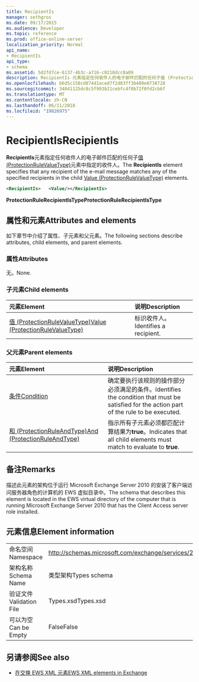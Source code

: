 ```yaml
---
title: RecipientIs
manager: sethgros
ms.date: 09/17/2015
ms.audience: Developer
ms.topic: reference
ms.prod: office-online-server
localization_priority: Normal
api_name:
- RecipientIs
api_type:
- schema
ms.assetid: 5d2fd7ce-6137-4b3c-a716-c0218dcc8a09
description: RecipientIs 元素指定任何收件人的电子邮件匹配的任何子值 (ProtectionRuleValueType) 元素中指定的收件人。
ms.openlocfilehash: b6d5c150cd874d1aced7f2d83ff36409e0738728
ms.sourcegitcommit: 34041125dc8c5f993b21cebfc4f8b72f0fd2cb6f
ms.translationtype: MT
ms.contentlocale: zh-CN
ms.lasthandoff: 06/11/2018
ms.locfileid: "19826975"
---
```

# <a name="recipientis"></a><span data-ttu-id="95d42-103">RecipientIs</span><span class="sxs-lookup"><span data-stu-id="95d42-103">RecipientIs</span></span>

<span data-ttu-id="95d42-104">**RecipientIs**元素指定任何收件人的电子邮件匹配的任何子[值 (ProtectionRuleValueType)](value-protectionrulevaluetype.md)元素中指定的收件人。</span><span class="sxs-lookup"><span data-stu-id="95d42-104">The **RecipientIs** element specifies that any recipient of the e-mail message matches any of the specified recipients in the child [Value (ProtectionRuleValueType)](value-protectionrulevaluetype.md) elements.</span></span> 
  
```xml
<RecipientIs>   <Value/></RecipientIs>
```

 <span data-ttu-id="95d42-105">**ProtectionRuleRecipientIsType**</span><span class="sxs-lookup"><span data-stu-id="95d42-105">**ProtectionRuleRecipientIsType**</span></span>
## <a name="attributes-and-elements"></a><span data-ttu-id="95d42-106">属性和元素</span><span class="sxs-lookup"><span data-stu-id="95d42-106">Attributes and elements</span></span>

<span data-ttu-id="95d42-107">如下章节中介绍了属性、子元素和父元素。</span><span class="sxs-lookup"><span data-stu-id="95d42-107">The following sections describe attributes, child elements, and parent elements.</span></span>
  
### <a name="attributes"></a><span data-ttu-id="95d42-108">属性</span><span class="sxs-lookup"><span data-stu-id="95d42-108">Attributes</span></span>

<span data-ttu-id="95d42-109">无。</span><span class="sxs-lookup"><span data-stu-id="95d42-109">None.</span></span>
  
### <a name="child-elements"></a><span data-ttu-id="95d42-110">子元素</span><span class="sxs-lookup"><span data-stu-id="95d42-110">Child elements</span></span>

|<span data-ttu-id="95d42-111">**元素**</span><span class="sxs-lookup"><span data-stu-id="95d42-111">**Element**</span></span>|<span data-ttu-id="95d42-112">**说明**</span><span class="sxs-lookup"><span data-stu-id="95d42-112">**Description**</span></span>|
|:-----|:-----|
|[<span data-ttu-id="95d42-113">值 (ProtectionRuleValueType)</span><span class="sxs-lookup"><span data-stu-id="95d42-113">Value (ProtectionRuleValueType)</span></span>](value-protectionrulevaluetype.md) <br/> |<span data-ttu-id="95d42-114">标识收件人。</span><span class="sxs-lookup"><span data-stu-id="95d42-114">Identifies a recipient.</span></span>  <br/> |
   
### <a name="parent-elements"></a><span data-ttu-id="95d42-115">父元素</span><span class="sxs-lookup"><span data-stu-id="95d42-115">Parent elements</span></span>

|<span data-ttu-id="95d42-116">**元素**</span><span class="sxs-lookup"><span data-stu-id="95d42-116">**Element**</span></span>|<span data-ttu-id="95d42-117">**说明**</span><span class="sxs-lookup"><span data-stu-id="95d42-117">**Description**</span></span>|
|:-----|:-----|
|[<span data-ttu-id="95d42-118">条件</span><span class="sxs-lookup"><span data-stu-id="95d42-118">Condition</span></span>](condition.md) <br/> |<span data-ttu-id="95d42-119">确定要执行该规则的操作部分必须满足的条件。</span><span class="sxs-lookup"><span data-stu-id="95d42-119">Identifies the condition that must be satisfied for the action part of the rule to be executed.</span></span>  <br/> |
|[<span data-ttu-id="95d42-120">和 (ProtectionRuleAndType)</span><span class="sxs-lookup"><span data-stu-id="95d42-120">And (ProtectionRuleAndType)</span></span>](and-protectionruleandtype.md) <br/> |<span data-ttu-id="95d42-121">指示所有子元素必须都匹配计算结果为**true**。</span><span class="sxs-lookup"><span data-stu-id="95d42-121">Indicates that all child elements must match to evaluate to **true**.</span></span>  <br/> |
   
## <a name="remarks"></a><span data-ttu-id="95d42-122">备注</span><span class="sxs-lookup"><span data-stu-id="95d42-122">Remarks</span></span>

<span data-ttu-id="95d42-123">描述此元素的架构位于运行 Microsoft Exchange Server 2010 的安装了客户端访问服务器角色的计算机的 EWS 虚拟目录中。</span><span class="sxs-lookup"><span data-stu-id="95d42-123">The schema that describes this element is located in the EWS virtual directory of the computer that is running Microsoft Exchange Server 2010 that has the Client Access server role installed.</span></span>
  
## <a name="element-information"></a><span data-ttu-id="95d42-124">元素信息</span><span class="sxs-lookup"><span data-stu-id="95d42-124">Element information</span></span>

|||
|:-----|:-----|
|<span data-ttu-id="95d42-125">命名空间</span><span class="sxs-lookup"><span data-stu-id="95d42-125">Namespace</span></span>  <br/> |http://schemas.microsoft.com/exchange/services/2006/types  <br/> |
|<span data-ttu-id="95d42-126">架构名称</span><span class="sxs-lookup"><span data-stu-id="95d42-126">Schema Name</span></span>  <br/> |<span data-ttu-id="95d42-127">类型架构</span><span class="sxs-lookup"><span data-stu-id="95d42-127">Types schema</span></span>  <br/> |
|<span data-ttu-id="95d42-128">验证文件</span><span class="sxs-lookup"><span data-stu-id="95d42-128">Validation File</span></span>  <br/> |<span data-ttu-id="95d42-129">Types.xsd</span><span class="sxs-lookup"><span data-stu-id="95d42-129">Types.xsd</span></span>  <br/> |
|<span data-ttu-id="95d42-130">可以为空</span><span class="sxs-lookup"><span data-stu-id="95d42-130">Can be Empty</span></span>  <br/> |<span data-ttu-id="95d42-131">False</span><span class="sxs-lookup"><span data-stu-id="95d42-131">False</span></span>  <br/> |
   
## <a name="see-also"></a><span data-ttu-id="95d42-132">另请参阅</span><span class="sxs-lookup"><span data-stu-id="95d42-132">See also</span></span>



- [<span data-ttu-id="95d42-133">在交换 EWS XML 元素</span><span class="sxs-lookup"><span data-stu-id="95d42-133">EWS XML elements in Exchange</span></span>](ews-xml-elements-in-exchange.md)


